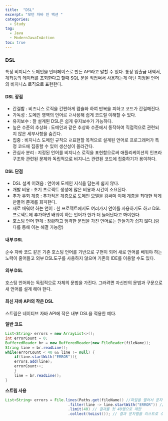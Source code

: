 ```yaml
---
title:  "DSL"
excerpt: "모던 자바 인 액션 "
categories:
  - Study
tag:
  - Java
  - ModernJavaInAction
toc: true
---
```


### DSL
특정 비지니스 도메인을 인터페이스로 만든 API라고 말할 수 있다. 통장 입출금 내역서, 계좌등의 데이터를 조회한다고 할때 SQL 문을 직접써서 사용하는게 아닌 지정된 언어의 비지니스 로직으로 표현한다.

#### DSL 장점
- 간결함 : 비즈니스 로직을 간편하게 캡슐화 하여 반복을 피하고 코드가 간결해진다.
- 가독성 : 도메인 영역의 언어르 ㄹ사용해 쉽게 코드릴 이해할 수 있다.
- 유지보수 : 잘 설계된 DSL은 쉽게 유지보수가 가능하다.
- 높은 수준의 추상화 : 도메인과 같은 추상화 수준에서 동작하여 직접적으로 관련되지 않은 세부사항을 숨긴다.
- 집중 : 비지니스 도메인 규칙으 ㄹ표현할 목적으로 설계된 언어로 프로그래머가 특정 코드에 집중할 수 있어 생산성이 올라간다.
- 관심사 분리 : 지정된 언어를 비지니스 로직을 표현함으로써 애플리케이션의 인프라구조와 관련된 문제와 독립적으로 비지니스 관련된 코드에 집중하기가 용이하다.

#### DSL 단점
- DSL 설계 어려움 : 언어에 도메인 지식을 담는게 쉽지 않다.
- 개발 비용 : 초기 프로젝트 생성에 많은 비용과 시간이 소요된다.
- 추가 우회 계층 : 추가적은 계층으로 도메인 모델을 감싸며 이때 계층을 최대한 작게 만들어 문제를 회피한다.
- 새로 배워야 하는 언어 : 한 프로젝트에서도 여러가지 언어를 사용하기도 하고 DSL 프로젝트에 추가하면 배워야 하는 언어가 한가 더 늘어난다고 봐야한다.
- 호스팅 언어 한계 : 장황하고 엄격한 문법을 가진 언어로는 만들기가 쉽지 않다.(람다를 통해 이는 해결 가능함)


#### 내부 DSL
순수 자바 코드 같은 기존 호스팅 언어를 기반으로 구현이 되어 새로 언어를 배워야 하는 노력이 줄어들고 외부 DSL도구를 사용하지 않으며 기존의 IDE를 이용할 수도 있다.


#### 외부 DSL
호스팅 언어와는 독립적으로 자체의 문법을 가진다. 그러려면 자신만의 문법과 구문으로 새 언어를 설계 해야 한다. 


#### 최신 자바 API의 작은 DSL
스트림은 네이티브 자바 API에 작은 내부 DSL을 적용한 예다. 

**일반 코드**

``` java
List<String> errors = new ArrayList<>();
int errorCount = 0;
BufferedReader br = new BufferedReader(new FileReader(fileName));
String line = br.readLine();
while(errorCount < 40 && line != null) {
    if(line.startWith("ERROR")){
    errors.add(line);
    errorCount++;   
    }
    line = br.readLine();
}

```

**스트림 사용**

``` java
List<String> errors = File.lines(Paths.get(fileName)) //파일을 열어서 문자열 스트림을 만듦
                            .filter(line -> line.startWith("ERROR")) //ERROR로 시작하는 행을 필터링
                            .limit(40) // 결과를 첫 40행으로 제한
                            .collect(toList()); // 결과 문자열을 리스트로 수집
```


